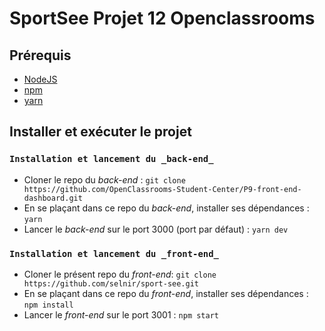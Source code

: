 # SportSee Projet 12 Openclassrooms

## Prérequis

- [NodeJS](https://nodejs.org/en/)
- [npm](https://www.npmjs.com/)
- [yarn](https://yarnpkg.com/getting-started/install)

## Installer et exécuter le projet

### `Installation et lancement du _back-end_`

- Cloner le repo du _back-end_ : `git clone https://github.com/OpenClassrooms-Student-Center/P9-front-end-dashboard.git`
- En se plaçant dans ce repo du _back-end_, installer ses dépendances : `yarn`
- Lancer le _back-end_ sur le port 3000 (port par défaut) : `yarn dev`

### `Installation et lancement du _front-end_`

- Cloner le présent repo du _front-end_: `git clone https://github.com/selnir/sport-see.git`
- En se plaçant dans ce repo du _front-end_, installer ses dépendances : `npm install`
- Lancer le _front-end_ sur le port 3001 : `npm start`
